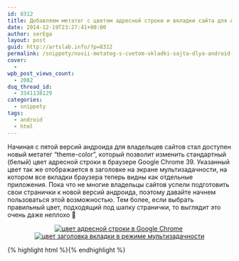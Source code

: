```yaml
---
id: 8312
title: Добавляем метатег с цветом адресной строки и вкладки сайта для Android Lollipop
date: 2014-12-19T23:27:41+00:00
author: serEga
layout: post
guid: http://artslab.info/?p=8312
permalink: /snippety/novii-metateg-s-cvetom-vkladki-sajta-dlya-android-lollipop/
cover:
  -
wpb_post_views_count:
  - 2082
dsq_thread_id:
  - 3341138129
categories:
  - snippety
tags:
  - android
  - html
---
```

Начиная с пятой версий андроида для владельцев сайтов стал доступен новый метатег &#8220;theme-color&#8221;, который позволит изменить стандартный (белый) цвет адресной строки в браузере Google Chrome 39. Указанный цвет так же отображается в заголовке на экране мультизадачности, на котором все вкладки браузера теперь видны как отдельные приложения. Пока что не многие владельцы сайтов успели подготовить свои странички к новой версий андроида, поэтому давайте начнем пользоваться этой возможностью. Тем более, если выбрать правильный цвет, подходящий под шапку странички, то выглядит это очень даже неплохо 🙂

<center>
  <a href="{{site.img_cdn}}/lolipop-title-color-metateg.png"><img src="{{site.img_cdn}}/lolipop-title-color-metateg-168x300.png" alt="цвет адресной строки в Google Chrome" class="size-medium wp-image-8314" srcset="{{site.img_cdn}}/lolipop-title-color-metateg-168x300.png 168w, {{site.img_cdn}}/lolipop-title-color-metateg-576x1024.png 576w, {{site.img_cdn}}/lolipop-title-color-metateg.png 720w" sizes="(max-width: 168px) 100vw, 168px" /></a>&nbsp;<a href="{{site.img_cdn}}/multitasking-tab-color-lollipop.png"><img src="{{site.img_cdn}}/multitasking-tab-color-lollipop-168x300.png" alt="цвет заголовка вкладки в режиме мультизадачности" class="size-medium wp-image-8315" srcset="{{site.img_cdn}}/multitasking-tab-color-lollipop-168x300.png 168w, {{site.img_cdn}}/multitasking-tab-color-lollipop-576x1024.png 576w, {{site.img_cdn}}/multitasking-tab-color-lollipop.png 720w" sizes="(max-width: 168px) 100vw, 168px" /></a>
</center>

{% highlight html %}<meta name="theme-color" content="#db5945">{% endhighlight %}